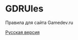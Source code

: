 # GDRUles
Правила для сайта Gamedev.ru

[Русская версия](https://github.com/VladimirPobedinskiy/GDRUles/blob/main/Rules.RU.md)
